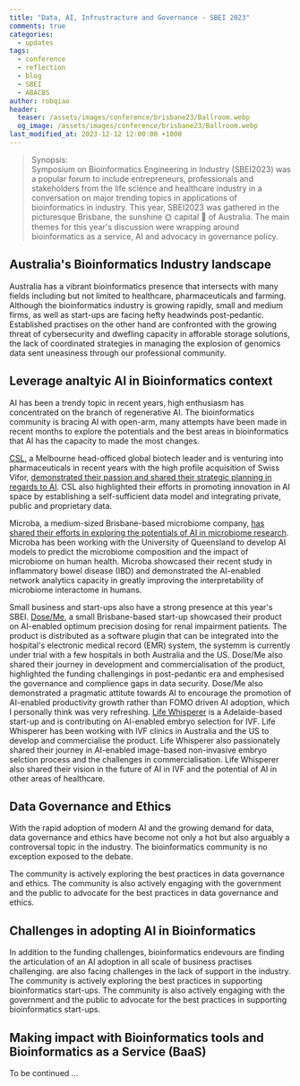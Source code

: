 ```yaml
---
title: "Data, AI, Infrustracture and Governance - SBEI 2023"
comments: true
categories:
  - updates
tags:
  - conference
  - reflection
  - blog
  - SBEI
  - ABACBS
author: robqiao
header:
  teaser: /assets/images/conference/brisbane23/Ballroom.webp
  og_image: /assets/images/conference/brisbane23/Ballroom.webp
last_modified_at: 2023-12-12 12:00:00 +1000
---
```


> Synopsis:\
> Symposium on Bioinformatics Engineering in Industry (SBEI2023) was a popular forum to include entrepreneurs, professionals and stakeholders from the life science and healthcare industry in a conversation on major trending topics in applications of bioinformatics in industry. This year, SBEI2023 was gathered in the picturesque Brisbane, the sunshine :sun_with_face: capital :ocean: of Australia. The main themes for this year's discussion were wrapping around bioinformatics as a service, AI and advocacy in governance policy.

## Australia's Bioinformatics Industry landscape
Australia has a vibrant bioinformatics presence that intersects with many fields including but not limited to healthcare, pharmaceuticals and farming. Although the bioinformatics industry is growing rapidly, small and medium firms, as well as start-ups are facing hefty headwinds post-pedantic. Established practises on the other hand are confronted with the growing threat of cybersecurity and dwefling capacity in afforable storage solutions, the lack of coordinated strategies in managing the explosion of genomics data sent uneasiness through our professional community.

## Leverage analtyic AI in Bioinformatics context
AI has been a trendy topic in recent years, high enthusiasm has concentrated on the branch of regenerative AI. The bioinformatics community is bracing AI with open-arm, many attempts have been made in recent months to explore the potentials and the best areas in bioinformatics that AI has the capacity to made the most changes.

[CSL](https://www.csl.com/), a Melbourne head-officed global biotech leader and is venturing into pharmaceuticals in recent years with the high profile acquisition of Swiss Vifor, [demonstrated their passion and shared their strategic planning in regards to AI](https://www.csl.com/we-are-csl/vita-original-stories/2020/artificial-intelligence-at-csl). CSL also highlighted their efforts in promoting innovation in AI space by establishing a self-sufficient data model and integrating private, public and proprietary data.

Microba, a medium-sized Brisbane-based microbiome company, [has shared their efforts in exploring the potentials of AI in microbiome research](https://microba.com/au/ai-and-the-microbiome/). Microba has been working with the University of Queensland to develop AI models to predict the microbiome composition and the impact of microbiome on human health. Microba showcased their recent study in inflammatory bowel disease (IBD) and demonstrated the AI-enabled network analytics capacity in greatly improving the interpretability of microbiome interactome in humans.

Small business and start-ups also have a strong presence at this year's SBEI. [Dose/Me](https://doseme-rx.com/about/our-story), a small Brisbane-based start-up showcased their product on AI-enabled optimum precision dosing for renal impairment patients. The product is distributed as a software plugin that can be integrated into the hospital's electronic medical record (EMR) system, the systemm is currently under trial with a few hospitals in both Australia and the US. Dose/Me also shared their journey in development and commercialisation of the product, highlighted the funding challengings in post-pedantic era and emphesised the governance and complience gaps in data security. Dose/Me also demonstrated a pragmatic attitute towards AI to encourage the promotion of AI-enabled productivity growth rather than FOMO driven AI adoption, which I personally think was very refreshing. [Life Whisperer](https://www.lifewhisperer.com/) is a Adelaide-based start-up and is contributing on AI-enabled embryo selection for IVF. Life Whisperer has been working with IVF clinics in Australia and the US to develop and commercialise the product. Life Whisperer also passionately shared their journey in AI-enabled image-based non-invasive embryo selction process and the challenges in commercialisation. Life Whisperer also shared their vision in the future of AI in IVF and the potential of AI in other areas of healthcare.

## Data Governance and Ethics
With the rapid adoption of modern AI and the growing demand for data, data governance and ethics have become not only a hot but also arguably a controversal topic in the industry. The bioinformatics community is no exception exposed to the debate.

The community is actively exploring the best practices in data governance and ethics. The community is also actively engaging with the government and the public to advocate for the best practices in data governance and ethics.

## Challenges in adopting AI in Bioinformatics
In addition to the funding challenges, bioinformatics endevours are finding the articulation of an AI adoption in all scale of business practises challenging.  are also facing challenges in the 
lack of support in the industry. The community is actively exploring the best practices in supporting bioinformatics start-ups. The community is also actively engaging with the government and the public to advocate for the best practices in supporting bioinformatics start-ups.

## Making impact with Bioinformatics tools and Bioinformatics as a Service (BaaS)


To be continued ...